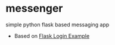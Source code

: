 # messenger

simple python flask based messaging app

* Based on [Flask Login Example](https://github.com/eniompw/FlaskLogin)
